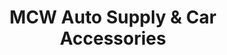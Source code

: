 ---
title: "MCW Auto Supply & Car Accessories"
url: /imus/mcw-auto-supply-und-car-accessories/
shop: Autoteile
---
